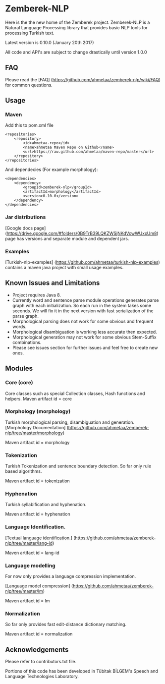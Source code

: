 Zemberek-NLP
============

Here is the the new home of the Zemberek project.
Zemberek-NLP is a Natural Language Processing library that provides basic NLP tools for processing Turkish text.

Latest version is 0.10.0 (January 20th 2017)

All code and API's are subject to change drastically until version 1.0.0 

## FAQ 

Please read the [FAQ] (https://github.com/ahmetaa/zemberek-nlp/wiki/FAQ) for common questions.

## Usage

### Maven

Add this to pom.xml file

    <repositories>
        <repository>
            <id>ahmetaa-repo</id>
            <name>ahmetaa Maven Repo on Github</name>
            <url>https://raw.github.com/ahmetaa/maven-repo/master</url>
        </repository>
    </repositories>

And dependecies (For example morphology):

    <dependencies>
        <dependency>
            <groupId>zemberek-nlp</groupId>
            <artifactId>morphology</artifactId>
            <version>0.10.0</version>
        </dependency>
    </dependencies>

### Jar distributions

[Google docs page] (https://drive.google.com/#folders/0B9TrB39LQKZWSjNKdVcwWUxxUm8) page has versions and
separate module and dependent jars.

### Examples

[Turkish-nlp-examples] (https://github.com/ahmetaa/turkish-nlp-examples)
contains a maven java project with small usage examples.

## Known Issues and Limitations
- Project requires Java 8.
- Currently word and sentence parse module operations generates parse graph with each initialization.
So each run in the system takes some seconds. We will fix it in the next version with fast serialization of the parse graph.
- Morphological parsing does not work for some obvious and frequent words.
- Morphological disambiguation is working less accurate then expected.
- Morphological generation may not work for some obvious Stem-Suffix combinations.
- Please see issues section for further issues and feel free to create new ones.

## Modules

### Core (core)

Core classes such as special Collection classes, Hash functions and helpers.
Maven artifact id = core

### Morphology (morphology)

Turkish morphological parsing, disambiguation and generation.
[Morphology Documentation] (https://github.com/ahmetaa/zemberek-nlp/tree/master/morphology)

Maven artifact id = morphology

### Tokenization

Turkish Tokenization and sentence boundary detection. So far only rule based algorithms.

Maven artifact id = tokenization

### Hyphenation

Turkish syllabification and hyphenation.

Maven artifact id = hyphenation

### Language Identification.

[Textual language identification.] (https://github.com/ahmetaa/zemberek-nlp/tree/master/lang-id)

Maven artifact id = lang-id

### Language modelling

For now only provides a language compression implementation.

[Language model compression] (https://github.com/ahmetaa/zemberek-nlp/tree/master/lm)

Maven artifact id = lm

### Normalization

So far only provides fast edit-distance dictionary matching.

Maven artifact id = normalization

## Acknowledgements
Please refer to contributors.txt file.

Portions of this code has been developed in Tübitak BİLGEM's Speech and Language Technologies Laboratory.
